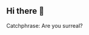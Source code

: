 ## Hi there 👋

<!--
**Timelynowt96/timelynowt96** is a ✨ _special_ ✨ repository because its `README.md` (this file) appears on your GitHub profile.

Here are some ideas to get you started:

- 🔭 I’m currently working on how to make a good web b4 i turn 14
- 🌱 I’m currently learning school shit but i wanna do ethical hacking, web development and cyber security
- 👯 I’m looking to collaborate on nth for now
- 🤔 I’m looking for help with nth for now
- 💬 Ask me about anything 
- 📫 How to reach me: snap: @Timelynowt
- 😄 Pronouns: HIM
- ⚡ Fun fact: i have some serious issues in my life but always put it up with a joke and a smile
--> Catchphrase: Are you surreal?

